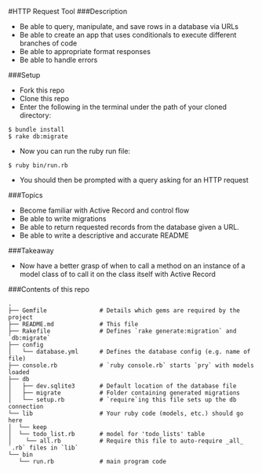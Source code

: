 #HTTP Request Tool
###Description
- Be able to query, manipulate, and save rows in a database via URLs
- Be able to create an app that uses conditionals to execute different branches of code
- Be able to appropriate format responses
- Be able to handle errors

###Setup
- Fork this repo
- Clone this repo
- Enter the following in the terminal under the path of your cloned directory:

```
$ bundle install
$ rake db:migrate
```
- Now you can run the ruby run file:

```
$ ruby bin/run.rb
```
- You should then be prompted with a query asking for an HTTP request

###Topics
- Become familiar with Active Record and control flow
- Be able to write migrations
- Be able to return requested records from the database given a URL.
- Be able to write a descriptive and accurate README

###Takeaway

- Now have a better grasp of when to call a method on an instance of a model class of to call it on the class itself with Active Record


###Contents of this repo

```
.
├── Gemfile               # Details which gems are required by the project
├── README.md             # This file
├── Rakefile              # Defines `rake generate:migration` and `db:migrate`
├── config
│   └── database.yml      # Defines the database config (e.g. name of file)
├── console.rb            # `ruby console.rb` starts `pry` with models loaded
├── db
│   ├── dev.sqlite3       # Default location of the database file
│   ├── migrate           # Folder containing generated migrations
│   └── setup.rb          # `require`ing this file sets up the db connection
└── lib                   # Your ruby code (models, etc.) should go here
│  └── keep
│  └── todo_list.rb       # model for 'todo_lists' table
│    └── all.rb           # Require this file to auto-require _all_ `.rb` files in `lib`
└── bin
   └── run.rb             # main program code

